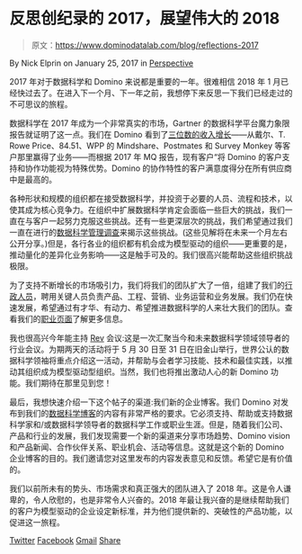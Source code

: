 # 反思创纪录的 2017，展望伟大的 2018

> 原文：<https://www.dominodatalab.com/blog/reflections-2017>

By Nick Elprin on January 25, 2017 in [Perspective](/blog/perspective/)

2017 年对于数据科学和 Domino 来说都是重要的一年。很难相信 2018 年 1 月已经快过去了。在进入下一个月、下一年之前，我想停下来反思一下我们已经走过的不可思议的旅程。

数据科学在 2017 年成为一个非常真实的市场，Gartner 的数据科学平台魔力象限报告就证明了这一点。我们在 Domino 看到了[三位数的收入增长](/news/domino-data-lab-achieves-triple-digit-revenue-growth-in-2017/)——从戴尔、T. Rowe Price、84.51、WPP 的 Mindshare、Postmates 和 Survey Monkey 等客户那里赢得了业务——而根据 2017 年 MQ 报告，现有客户“将 Domino 的客户支持和协作功能视为特殊优势。Domino 的协作特性的客户满意度得分在所有供应商中是最高的。

各种形状和规模的组织都在接受数据科学，并投资于必要的人员、流程和技术，以使其成为核心竞争力。在组织中扩展数据科学肯定会面临一些巨大的挑战，我们一直在与客户一起努力克服这些挑战。还有一些更深层次的挑战，我们希望通过我们一直在进行的[数据科学管理调查](https://dominodatalab-training.typeform.com/to/Rm5hDP)来揭示这些挑战。(这些见解将在未来一个月左右公开分享。)但是，各行各业的组织都有机会成为模型驱动的组织——更重要的是，推动量化的差异化业务影响——这是触手可及的。我们很高兴能帮助这些组织挑战极限。

为了支持不断增长的市场吸引力，我们将我们的团队扩大了一倍，组建了我们的[行政人员](/company/)，聘用关键人员负责产品、工程、营销、业务运营和业务发展。我们仍在快速发展，希望通过有才华、有动力、希望推进数据科学的人来壮大我们的团队。查看我们的[职业页面](https://careers.dominodatalab.com/)了解更多信息。

我也很高兴今年能主持 [Rev](https://rev.dominodatalab.com/) 会议:这是一次汇聚当今和未来数据科学领域领导者的行业会议。为期两天的活动将于 5 月 30 日至 31 日在旧金山举行，世界公认的数据科学领袖将重点介绍这一活动，并帮助与会者学习技能、技术和最佳实践，以推动其组织成为模型驱动型组织。当然，我们也将推出激动人心的新 Domino 功能。我们期待在那里见到您！

最后，我想快速介绍一下这个帖子的渠道:我们新的企业博客。我们 Domino 对发布到我们的[数据科学博客](https://blog.dominodatalab.com)的内容有非常严格的要求。它必须支持、帮助或支持数据科学家和/或数据科学领导者的数据科学工作或职业生涯。但是，随着我们公司、产品和行业的发展，我们发现需要一个新的渠道来分享市场趋势、Domino vision 和产品新闻、合作伙伴关系、职业机会、活动等信息。这就是这个新的 Domino 企业博客的目的。我们邀请您对这里发布的内容发表意见和反馈。希望它是有价值的。

我们以前所未有的势头、市场需求和真正强大的团队进入了 2018 年。这是令人谦卑的，令人欣慰的，也是非常令人兴奋的。2018 年最让我兴奋的是继续帮助我们的客户为模型驱动的企业设定新标准，并为他们提供新的、突破性的产品功能，以促进这一旅程。

[Twitter](/#twitter) [Facebook](/#facebook) [Gmail](/#google_gmail) [Share](https://www.addtoany.com/share#url=https%3A%2F%2Fwww.dominodatalab.com%2Fblog%2Freflections-2017%2F&title=Reflections%20on%20a%20Record%202017%2C%20Looking%20Forward%20to%20a%20Great%202018)